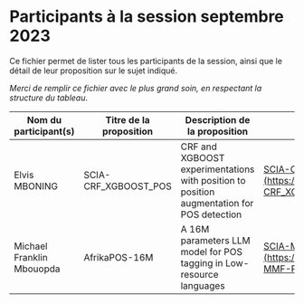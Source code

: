 # Participants à la session septembre 2023

Ce fichier permet de lister tous les participants de la session, ainsi que le détail de leur proposition sur le sujet indiqué.

*Merci de remplir ce fichier avec le plus grand soin, en respectant la structure du tableau*.

| **Nom du participant(s)** | **Titre de la proposition** | **Description de la proposition** | **Lien Github** | **Status**  |
|---------------------------|-----------------------------|-----------------------------------|-----------------|-------------|
| Elvis MBONING             | SCIA-CRF_XGBOOST_POS | CRF and XGBOOST experimentations with position to position augmentation for POS detection | [SCIA-CRF_LF (https://github.com/Levis0045/SCIA-CRF_XGBOOST_POS)](https://github.com/Levis0045/SCIA-CRF_XGBOOST_POS) | Complete |
| Michael Franklin Mbouopda            |  AfrikaPOS-16M                           |   A 16M parameters LLM model for POS tagging in Low-resource languages                     |   [SCIA-MMF-POS (https://github.com/frankl1/SCIA-MMF-POS)](https://github.com/frankl1/SCIA-MMF-POS)              | Complete            |     
